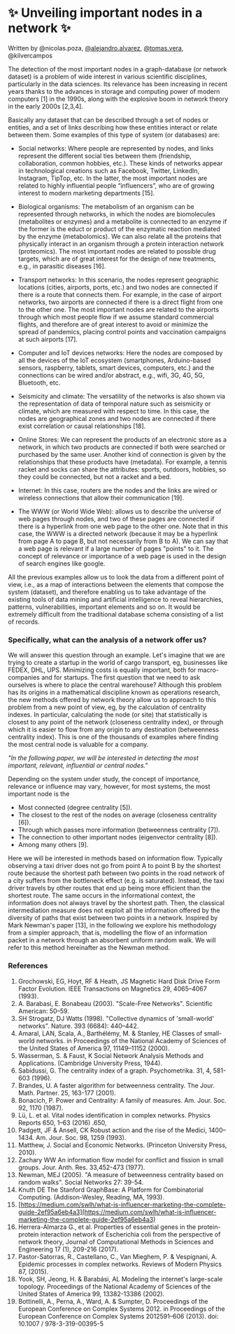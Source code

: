 # ✨ Unveiling important nodes in a network  ✨

Written by @nicolas.poza, [@alejandro.alvarez](https://scholar.google.com/citations?user=yzwCzQ4AAAAJ&hl=es), [@tomas.vera](http://vtomasv.net/), @kilvercampos 

The detection of the most important nodes in a graph-database (or network dataset) is a problem of wide interest in various scientific disciplines, particularly in the data sciences. Its relevance has been increasing in recent years thanks to the advances in storage and computing power of modern computers [1]  in the 1990s,  along with the explosive boom in network theory in the early 2000s [2,3,4].

Basically any dataset that can be described through a set of nodes or entities, and a set of links describing how these entities interact or relate between them. Some examples of this type of system (or databases) are:

* Social networks: Where people are represented by nodes, and links represent the different social ties between them (friendship, collaboration, common hobbies, etc.). These kinds of networks appear in technological creations such as Facebook, Twitter, LinkedIn, Instagram, TipTop, etc. In the latter, the most important nodes are related to highly influential people “influencers”, who are of growing interest to modern marketing departments [15]. 

* Biological organisms: The metabolism of an organism can be represented through networks, in which the nodes are biomolecules (metabolites or enzymes) and a metabolite is connected to an enzyme if the former is the educt or product of the enzymatic reaction mediated by the enzyme (metabolomics). We can also relate all the proteins that physically interact in an organism through a protein interaction network (proteomics). The most important nodes are related to possible drug targets, which are of great interest for the design of new treatments, e.g., in parasitic diseases [16]. 

* Transport networks: In this scenario, the nodes represent geographic locations (cities, airports, ports, etc.) and two nodes are connected if there is a route that connects them. For example, in the case of airport networks, two airports are connected if there is a direct flight from one to the other one. The most important nodes are related to the airports through which most people flow if we assume standard commercial flights, and therefore are of great interest to avoid or minimize the spread of pandemics, placing control points and vaccination campaigns at such airports [17]. 

* Computer and IoT devices networks: Here the nodes are composed by all the devices of the IoT ecosystem (smartphones, Arduino-based sensors, raspberry, tablets, smart devices, computers, etc.) and the connections can be wired and/or abstract, e.g., wifi, 3G, 4G, 5G, Bluetooth, etc.

* Seismicity and climate: The versatility of the networks is also shown via the representation of data of temporal nature such as seismicity or climate, which are measured with respect to time. In this case, the nodes are geographical zones and two nodes are connected if there exist correlation or causal relationships [18].

* Online Stores: We can represent the products of an electronic store as a network, in which two products are connected if both were searched or purchased by the same user. Another kind of connection is given by the relationships that these products have (metadata). For example, a tennis racket and socks can share the attributes: sports, outdoors, hobbies, so they could be connected, but not a racket and a bed.

* Internet: In this case, routers are the nodes and the links are wired or wireless connections that allow their communication  [19].

* The WWW (or World Wide Web): allows us to describe the universe of web pages through nodes, and two of these pages are connected if there is a hyperlink from one web page to the other one. Note that in this case, the WWW is a directed network (because it may be a hyperlink from page A to page B, but not necessarily from B to A). We can say that a web page is relevant if a large number of pages "points" to it. The concept of relevance or importance of a web page is used in the design of search engines like google.

All the previous examples allow us to look the data from a different point of view, i.e., as a map of interactions between the elements that compose the system (dataset), and therefore enabling us to take advantage of the existing tools of data mining and artificial intelligence to reveal hierarchies, patterns, vulnerabilities, important elements and so on. It would be extremely difficult from the traditional database schema consisting of a list of records.

### Specifically, what can the analysis of a network offer us?

We will answer this question through an example. Let's imagine that we are trying to create a startup in the world of cargo transport, eg, businesses like FEDEX, DHL, UPS. Minimizing costs is equally important, both for macro-companies and for startups. The first question that we need to ask ourselves is where to place the central warehouse? Although this problem has its origins in a mathematical discipline known as operations research, the new methods offered by network theory allow us to approach to this problem from a new point of view, eg, by the calculation of centrality indexes. In particular, calculating the node (or site) that statistically is closest to any point of the network (closeness centrality index), or through which it is easier to flow from any origin to any destination (betweenness centrality index). This is one of the thousands of examples where finding the most central node is valuable for a company.

_"In the following paper, we will be interested in detecting the most important, relevant, influential or central nodes."_

Depending on the system under study, the concept of importance, relevance or influence may vary, however, for most systems, the most important node is the 

* Most connected (degree centrality [5]).
* The closest to the rest of the nodes on average (closeness centrality [6]). 
* Through which passes more information (betweenness centrality [7]).
* The connection to other important nodes (eigenvector centrality [8]).
* Among many others [9].

Here we will be interested in methods based on information flow. 
Typically observing a taxi driver does not go from point A to point B by the shortest route because the shortest path between two points in the road network of a city suffers from the bottleneck effect (e.g. is saturated). Instead, the taxi driver travels by other routes that end up being more efficient than the shortest route. The same occurs in the informational context, the information does not always travel by the shortest path. Then, the classical intermediation measure does not exploit all the information offered by the diversity of paths that exist between two points in a network.
Inspired by Mark Newman's paper [13], in the following we explore his methodology from a simpler approach, that is, modelling the flow of an information packet in a network through an absorbent uniform random walk. We will refer to this method hereinafter as the Newman method.


### References

1. Grochowski, EG, Hoyt, RF & Heath, JS Magnetic Hard Disk Drive Form Factor Evolution. IEEE Transactions on Magnetics 29, 4065–4067 (1993).
2. A. Barabasi, E. Bonabeau (2003). "Scale-Free Networks". Scientific American: 50–59.
3. SH Strogatz, DJ Watts (1998). "Collective dynamics of 'small-world' networks". Nature. 393 (6684): 440–442.
4. Amaral, LAN, Scala, A., Barthélémy, M. & Stanley, HE Classes of small-world networks. in Proceedings of the National Academy of Sciences of the United States of America 97, 11149–11152 (2000).
5. Wasserman, S. & Faust, K Social Network Analysis Methods and Applications. (Cambridge University Press, 1944).
6. Sabidussi, G. The centrality index of a graph. Psychometrika. 31, 4, 581-603 (1996).
7. Brandes, U. A faster algorithm for betweenness centrality. The Jour. Math. Partner. 25, 163-177 (2001).
8. Bonacich, P. Power and Centrality: A family of measures. Am. Jour. Soc. 92, 1170 (1987).
9. Lü, L. et al. Vital nodes identification in complex networks. Physics Reports 650, 1–63 (2016) .650, 
10. Padgett, JF & Ansell, CK Robust action and the rise of the Medici, 1400–1434. Am. Jour. Soc. 98, 1259 (1993).
11. Matthew, J. Social and Economic Networks. (Princeton University Press, 2010).
12. Zachary WW An information flow model for conflict and fission in small groups. Jour. Anth. Res. 33,452-473 (1977).
13. Newman, MEJ (2005). "A measure of betweenness centrality based on random walks". Social Networks 27: 39-54.
14. Knuth DE The Stanford GraphBase: A Platform for Combinatorial Computing. (Addison-Wesley, Reading, MA, 1993).
15. [https://medium.com/swlh/what-is-influencer-marketing-the-complete-guide-2ef95a6eb4a3](https://medium.com/swlh/what-is-influencer-marketing-the-complete-guide-2ef95a6eb4a3)
16. Herrera-Almarza G., et al. Properties of essential genes in the protein-protein interaction network of Escherichia coli from the perspective of network theory, Journal of Computational Methods in Sciences and Engineering 17 (1), 209-216 (2017).
17. Pastor-Satorras, R., Castellano, C., Van Mieghem, P. & Vespignani, A. Epidemic processes in complex networks. Reviews of Modern Physics 87, (2015).
18. Yook, SH, Jeong, H. & Barabási, AL Modeling the internet's large-scale topology. Proceedings of the National Academy of Sciences of the United States of America 99, 13382-13386 (2002).
19. Bottinelli, A., Perna, A., Ward, A. & Sumpter, D. Proceedings of the European Conference on Complex Systems 2012. in Proceedings of the European Conference on Complex Systems 2012591–606 (2013). doi: 10.1007 / 978-3-319-00395-5
